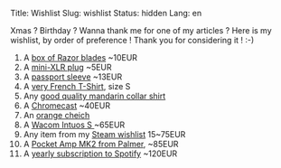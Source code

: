 Title: Wishlist
Slug: wishlist
Status: hidden
Lang: en

Xmas ? Birthday ? Wanna thank me for one of my articles ? Here is my wishlist, by order of preference ! Thank you for considering it ! :-)

1. A [box of Razor blades](https://www.amazon.fr/Astra-Lames-rasoir-double-platine/dp/B001QY8QXM/ref=sr_1_4?s=hpc&ie=UTF8&qid=1543513937&sr=1-4&keywords=lames+rasoir) ~10EUR
1. A [mini-XLR plug](https://www.thomann.de/fr/thomann_sk039_female_mini_xlr_3p.htm) ~5EUR
1. A [passport sleeve](https://www.amazon.fr/gp/product/B01N3CR6QW/ref=ox_sc_act_title_3?smid=A19OB497BDWP85&psc=1) ~13EUR
1. A [very French T-Shirt](https://www.ugholin.fr/832-thickbox_default/t-shirt-mariniere-homme-blanc-bleu-manches-longues.jpg), size S
1. Any [good quality mandarin collar shirt](https://duckduckgo.com/?q=chemise+col+mao&t=canonical&atb=v135-6&iax=images&ia=images)
1. A [Chromecast](https://store.google.com/product/chromecast) ~40EUR
1. An [orange cheich](https://cdn.laredoute.com/products/641by641/e/4/5/e4516b9800dfd75c306b1186434c4d32.jpg)
1. A [Wacom Intuos S ](https://www.amazon.fr/Wacom-Nouvelle-Intuos-Graphique-Compatible/dp/B079MQZM4X/ref=sr_1_5?s=computers&ie=UTF8&qid=1543516107&sr=1-5&keywords=wacom) ~65EUR
1. Any item from my [Steam wishlist](https://store.steampowered.com/wishlist/id/charlesfleche) 15~75EUR
1. A [Pocket Amp MK2 from Palmer](https://www.thomann.de/fr/palmer_pocket_amp_mk2_guitar_preamp.htm?ref=search_prv_3), ~85EUR
1. A [yearly subscription to Spotify](https://www.spotify.com) ~120EUR

